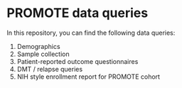 # PROMOTE data queries

In this repository, you can find the following data queries:

1. Demographics
2. Sample collection
3. Patient-reported outcome questionnaires
4. DMT / relapse queries
5. NIH style enrollment report for PROMOTE cohort
